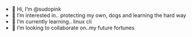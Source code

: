 - 👋 Hi, I’m @sudopink
- 👀 I’m interested in.. protecting my own, dogs and learning the hard way
- 🌱 I’m currently learning.. linux cli
- 💞️ I’m looking to collaborate on..my future fortunes


<!---
sudopink/sudopink is a ✨ special ✨ repository because its `README.md` (this file) appears on your GitHub profile.
You can click the Preview link to take a look at your changes.
--->
